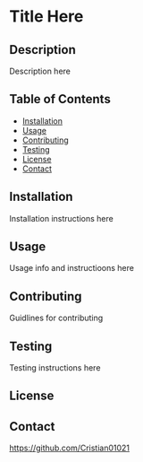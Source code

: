 # Title Here

## Description

Description here

## Table of Contents

- [Installation](#installation)
- [Usage](#usage)
- [Contributing](#contributing)
- [Testing](#testing)
- [License](#license)
- [Contact](#contact)

## Installation

Installation instructions here

## Usage

Usage info and instructioons here

## Contributing

Guidlines for contributing

## Testing

Testing instructions here

## License

## Contact
https://github.com/Cristian01021